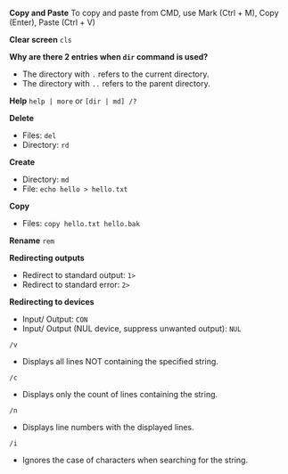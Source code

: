 **Copy and Paste**
To copy and paste from CMD, use Mark (Ctrl + M), Copy (Enter), Paste (Ctrl + V)

**Clear screen**
`cls`

**Why are there 2 entries when `dir` command is used?**
- The directory with `.` refers to the current directory.
- The directory with `..` refers to the parent directory.

**Help**
`help | more` or `[dir | md] /?`

**Delete**
- Files: `del`
- Directory: `rd`

**Create**
- Directory: `md`
- File: `echo hello > hello.txt`

**Copy**
- Files: `copy hello.txt hello.bak`

**Rename**
`rem`

**Redirecting outputs**
- Redirect to standard output: `1>`
- Redirect to standard error: `2>`

**Redirecting to devices**
- Input/ Output: `CON`
- Input/ Output (NUL device, suppress unwanted output): `NUL`

`/v `
- Displays all lines NOT containing the specified string.

`/c` 
- Displays only the count of lines containing the string. 

`/n` 
- Displays line numbers with the displayed lines.

`/i` 
- Ignores the case of characters when searching for the string.




